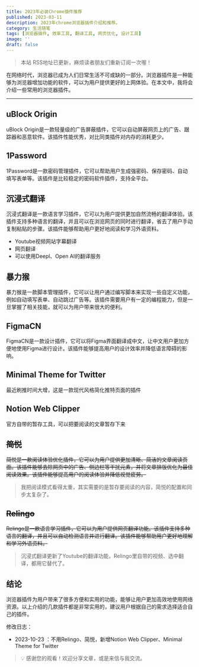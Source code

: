 ```yaml
---
title: 2023年必装Chrome插件推荐
published: 2023-03-11
description: 2023年chrome浏览器插件介绍和推荐。
category: 生活随笔
tags: [浏览器插件, 效率工具, 翻译工具, 网页优化, 设计工具]
image: ''
draft: false
---
```


> 本站 RSS地址已更新，麻烦读者朋友们重新订阅一次喔！

在网络时代，浏览器已成为人们日常生活不可或缺的一部分。浏览器插件是一种能够为浏览器增加功能的软件，可以为用户提供更好的上网体验。在本文中，我将会介绍一些常用的浏览器插件。

---

## uBlock Origin

uBlock Origin是一款轻量级的广告屏蔽插件，它可以自动屏蔽网页上的广告、跟踪器和恶意软件。该插件性能优秀，对比同类插件对内存的消耗更少。

## 1Password

1Password是一款密码管理插件，它可以帮助用户生成强密码、保存密码、自动填写表单等。该插件是比较稳定的密码软件插件，支持全平台。

## 沉浸式翻译

沉浸式翻译是一款语言学习插件，它可以为用户提供更加自然流畅的翻译体验。该插件支持多种语言的翻译，并且可以在浏览网页的同时进行翻译，省去了用户手动复制粘贴的步骤。该插件能够帮助用户更好地阅读和学习外语资料。

- Youtube视频网站字幕翻译
- 网页翻译
- 可以使用Deepl、Open AI的翻译服务

## 暴力猴

暴力猴是一款脚本管理插件，它可以让用户通过编写脚本来实现一些自定义功能，例如自动填写表单、自动跳过广告等。该插件需要用户有一定的编程能力，但是一旦掌握了相关技能，就可以为用户带来很大的便利。

## FigmaCN

FigmaCN是一款设计插件，它可以将Figma界面翻译成中文，让中文用户更加方便地使用Figma进行设计。该插件能够提高用户的设计效率并降低语言障碍的影响。

## Minimal Theme for Twitter

最近刷推时间大增，这是一款现代风格简化推特页面的插件

## Notion Web Clipper

官方自带的暂存工具，可以把要阅读的文章暂存下来

## ~~简悦~~

~~简悦是一款阅读体验优化插件，它可以为用户提供更加清晰、简洁的文章阅读页面。该插件能够去除网页中的广告、侧边栏等干扰元素，并将文章排版优化为最佳阅读效果。该插件能够提高用户的阅读体验并降低视觉疲劳。~~

> 我把阅读模式看得太重，其实需要的是暂存要阅读的内容，简悦的配置和同步太复杂了。
> 

## ~~Relingo~~

~~Relingo是一款语言学习插件，它可以为用户提供网页翻译功能。该插件支持多种语言的翻译，并且可以自动检测语言并进行翻译。该插件能够帮助用户更好地理解和学习外语资料。~~

> 沉浸式翻译更新了Youtube的翻译功能，Relingo里自带的视频、选中翻译，都用它替代了。
> 

## 结论

浏览器插件为用户带来了很多方便和实用的功能，能够让用户更加高效地使用网络资源。以上介绍的几款插件都是非常实用的，建议用户根据自己的需求选择适合自己的插件。

修改日志：

- 2023-10-23 ：不用Relingo、简悦，新增Notion Web Clipper、Minimal Theme for Twitter

> 💡 感谢您的观看！欢迎分享文章，或是来信与我交流。